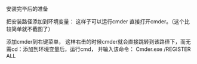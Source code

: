 安装完毕后的准备

把安装路径添加到环境变量： 这样子可以运行cmder 直接打开cmder。（这个比较简单就不截图了）

添加cmder到右键菜单， 这样右击的时候cmder就会直接跳转到该路径下，而无需cd：添加到环境变量后，运行cmd， 并输入该命令： Cmder.exe /REGISTER ALL
